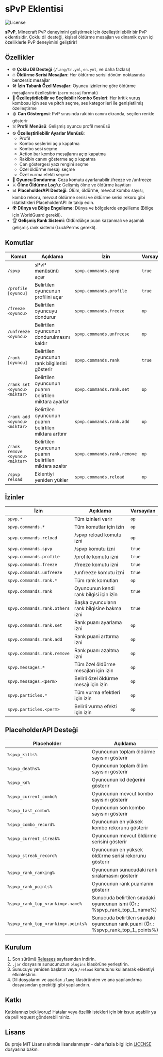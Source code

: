 # sPvP Eklentisi

![License](https://img.shields.io/badge/License-MIT-blue)

**sPvP**, Minecraft PvP deneyimini geliştirmek için özelleştirilebilir bir PvP eklentisidir. Çoklu dil desteği, kişisel öldürme mesajları ve dinamik oyun içi özelliklerle PvP deneyimini geliştirir!

## Özellikler

- 🌐 **Çoklu Dil Desteği** (`/lang/tr.yml`, `en.yml`, ve daha fazlası)
- 🔥 **Öldürme Serisi Mesajları**: Her öldürme serisi dönüm noktasında benzersiz mesajlar
- 🛠 **İzin Tabanlı Özel Mesajlar**: Oyuncu izinlerine göre öldürme mesajlarını özelleştirin (`perm:mesaj` formatı)
- 🎵 **Özelleştirilebilir ve Seçilebilir Kombo Sesleri**: Her kritik vuruş kombosu için ses ve pitch seçme, ses kategorileri ile genişletilmiş özelleştirme
- 🩸 **Can Göstergesi**: PvP sırasında rakibin canını ekranda, seçilen renkle gösterir
- ☠️ **Profil Menüsü**: Gelişmiş oyuncu profil menüsü
- ⚙️ **Özelleştirilebilir Ayarlar Menüsü**:
  - Profil
  - Kombo seslerini açıp kapatma
  - Kombo sesi seçme
  - Action bar kombo mesajlarını açıp kapatma
  - Rakibin canını gösterme açıp kapatma
  - Can göstergesi yazı rengini seçme
  - Özel öldürme mesajı seçme
  - Özel vurma efekti seçme
- 🥶 **Oyuncu Dondurma**: Ceza komutu ayarlanabilir /freeze ve /unfreeze
- ⚔️ **Ölme Öldürme Log'u**: Gelişmiş ölme ve öldürme kayıtları
- 📊 **PlaceholderAPI Desteği**: Ölüm, öldürme, mevcut kombo sayısı, kombo rekoru, mevcut öldürme serisi ve öldürme serisi rekoru gibi istatistikleri PlaceholderAPI ile takip edin.
- 🌍 **Dünya ve Bölge Engelleme**: Dünya ve bölgelerde engellleme (Bölge için WorldGuard gerekli).
- 🏆 **Gelişmiş Rank Sistemi**: Öldürdükçe puan kazanmalı ve aşamalı gelişmiş rank sistemi (LuckPerms gerekli).

## Komutlar

| Komut                            | Açıklama                                                | İzin                        | Varsayılan |
|----------------------------------|---------------------------------------------------------|-----------------------------|------------|
| `/spvp`                          | sPvP menüsünü açar                                      | `spvp.commands.spvp`        | `true`     |
| `/profile [oyuncu]`              | Belirtilen oyuncunun profilini açar                     | `spvp.commands.profile`     | `true`     |
| `/freeze <oyuncu>`               | Belirtilen oyuncuyu dondurur                            | `spvp.commands.freeze`      | `op`       |
| `/unfreeze <oyuncu>`             | Belirtilen oyuncunun dondurulmasını kaldır              | `spvp.commands.unfreese`    | `op`       |
| `/rank [oyuncu]`                 | Belirtilen oyuncunun rank bilgilerini gösterir          | `spvp.commands.rank`        | `true`     |
| `/rank set <oyuncu> <miktar>`    | Belirtilen oyuncunun puanın belirtilen miktara ayarlar  | `spvp.commands.rank.set`    | `op`        |
| `/rank add <oyuncu> <miktar>`    | Belirtilen oyuncunun puanın belirtilen miktara arttırır | `spvp.commands.rank.add`    | `op`        |
| `/rank remove <oyuncu> <miktar>` | Belirtilen oyuncunun puanın belirtilen miktara azaltır  | `spvp.commands.rank.remove` | `op`        |
| `/spvp reload`                   | Eklentiyi yeniden yükler                                | `spvp.commands.reload`      | `op`       |

## İzinler

| İzin                        | Açıklama                                    | Varsayılan |
|-----------------------------|---------------------------------------------|------------|
| `spvp.*`                    | Tüm izinleri verir                          | `op`       |
| `spvp.commands.*`           | Tüm komutlar için izin                      | `op`       |
| `spvp.commands.reload`      | /spvp reload komutu izni                    | `op`       |
| `spvp.commands.spvp`        | /spvp komutu izni                           | `true`     |
| `spvp.commands.profile`     | /profile komutu izni                        | `true`     |
| `spvp.commands.freeze`      | /freeze komutu izni                         | `true`     |
| `spvp.commands.unfreeze`    | /unfreeze komutu izni                       | `true`     |
| `spvp.commands.rank.*`      | Tüm rank komutları                          | `op`        |
| `spvp.commands.rank`        | Oyuncunun kendi rank bilgisi için izin      | `true`     |
| `spvp.commands.rank.others` | Başka oyuncuların rank bilgisine bakma izni | `true`     |
| `spvp.commands.rank.set`    | Rank puanı ayarlama izni                    | `op`     |
| `spvp.commands.rank.add`    | Rank puani arttırma izni                    | `op`     |
| `spvp.commands.rank.remove` | Rank puanı azaltma izni                     | `op`     |
| `spvp.messages.*`           | Tüm özel öldürme mesajları için izin        | `op`       |
| `spvp.messages.<perm>`      | Belirli özel öldürme mesajı için izin       | `op`       |
| `spvp.particles.*`          | Tüm vurma efektleri için izin               | `op`       |
| `spvp.particles.<perm>`      | Belirli vurma efekti için izin              | `op`       |

## PlaceholderAPI Desteği

| Placeholder                        | Açıklama                                                                          |
|------------------------------------|-----------------------------------------------------------------------------------|
| `%spvp_kills%`                     | Oyuncunun toplam öldürme sayısını gösterir                                        |
| `%spvp_deaths%`                    | Oyuncunun toplam ölüm sayısını gösterir                                           |
| `%spvp_kd%`                        | Oyuncunun kd değerini gösterir                                                    |
| `%spvp_current_combo%`             | Oyuncunun mevcut kombo sayısını gösterir                                          |
| `%spvp_last_combo%`                | Oyuncunun son kombo sayısını gösterir                                             |
| `%spvp_combo_record%`              | Oyuncunun en yüksek kombo rekorunu gösterir                                       |
| `%spvp_current_streak%`            | Oyuncunun mevcut öldürme serisini gösterir                                        |
| `%spvp_streak_record%`             | Oyuncunun en yüksek öldürme serisi rekorunu gösterir                              |
| `%spvp_rank_ranking%`              | Oyuncunun sunucudaki rank sıralamasını gösterir                                   |
| `%spvp_rank_points%`               | Oyuncunun rank puanlarını gösterir                                                |
| `%spvp_rank_top_<ranking>.name%`   | Sunucuda belirtilen sıradaki oyuncunun ismi (Ör.: %spvp_rank_top_1_name%)         |
| `%spvp_rank_top_<ranking>.points%` | Sunucuda belirtilen sıradaki oyuncunun rank puani (Ör.: %spvp_rank_top_1_points%) |

## Kurulum

1. Son sürümü [Releases](https://github.com/niuren0/sPvP/releases) sayfasından indirin.
2. `.jar` dosyasını sunucunuzun `plugins` klasörüne yerleştirin.
3. Sunucuyu yeniden başlatın veya `/reload` komutunu kullanarak eklentiyi etkinleştirin.
4. Dil dosyalarını ve ayarları `/lang` klasöründen ve ana yapılandırma dosyasından gerektiği gibi yapılandırın.

## Katkı

Katkılarınızı bekliyoruz! Hatalar veya özellik istekleri için bir issue açabilir ya da pull request gönderebilirsiniz.

## Lisans

Bu proje MIT Lisansı altında lisanslanmıştır - daha fazla bilgi için [LICENSE](LICENSE) dosyasına bakın.
